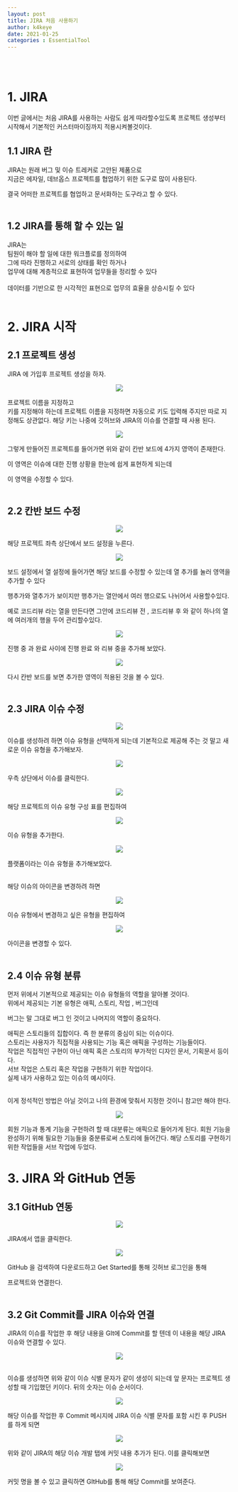 ```yaml
---
layout: post
title: JIRA 처음 사용하기
author: k4keye
date: 2021-01-25
categories : EssentialTool
---
```

<br/>
<br/>

# 1. JIRA
이번 글에서는 처음 JIRA를 사용하는 사람도 쉽게 따라할수있도록
프로젝트 생성부터 시작해서 기본적인 커스터마이징까지 적용시켜볼것이다.

## **1.1 JIRA 란**<br/>
JIRA는 원래 버그 및 이슈 트레커로 고안된 제품으로<br/>
지금은 에자일, 데브옵스 프로젝트를 협업하기 위한 도구로 많이 사용된다.<br/>

결국 어떠한 프로젝트를 협업하고 문서화하는 도구라고 할 수 있다.
<br/><br/>

## **1.2 JIRA를 통해 할 수 있는 일**<br/>

JIRA는<br/>
팀원이 해야 할 일에 대한 워크플로를 정의하여<br/>
그에 따라 진행하고 서로의 상태를 확인 하거나<br/>
업무에 대해 계층적으로 표현하여 업무들을 정리할 수 있다<br/>
<br/>
데이터를 기반으로 한 시각적인 표현으로 업무의 효율을 상승시킬 수 있다<br/><br/>

# 2. JIRA 시작
## **2.1 프로젝트 생성**<br/>

JIRA 에 가입후 프로젝트 생성을 하자.
<p align="center">
    <img src="https://github.com/k4keye/k4keye.github.io/blob/master/images/JIRA/1.png?raw=true"/>
</p>


프로젝트 이름을 지정하고<br/>
키를 지정해야 하는데 프로젝트 이름을 지정하면 자동으로 키도 입력해 주지만
따로 지정해도 상관없다. 해당 키는 나중에 깃허브와 JIRA의 이슈를 연결할 때 사용 된다.<br/>

<p align="center">
    <img src="https://github.com/k4keye/k4keye.github.io/blob/master/images/JIRA/2.png?raw=true"/>
</p>

그렇게 만들어진 프로젝트를 들어가면 위와 같이 칸반 보드에 4가지 영역이 존재한다.<br/>

이 영역은 이슈에 대한 진행 상황을 한눈에 쉽게 표현하게 되는데

이 영역을 수정할 수 있다.<br/><br/>


## **2.2 칸반 보드 수정**<br/>
<p align="center">
    <img src="https://github.com/k4keye/k4keye.github.io/blob/master/images/JIRA/3.png?raw=true"/>
</p>

해당 프로젝트 좌측 상단에서 보드 설정을 누른다.

<p align="center">
    <img src="https://github.com/k4keye/k4keye.github.io/blob/master/images/JIRA/4.png?raw=true"/>
</p>

보드 설정에서 열 설정에 들어가면 해당 보드를 수정할 수 있는데
열 추가를 눌러 영역을 추가할 수 있다<br/>

행추가와 열추가가 보이지만
행추가는 열안에서 여러 행으로도 나뉘어서 사용할수있다.<br/>

예로 코드리뷰 라는 열을 만든다면
그안에 코드리뷰 전 , 코드리뷰 후 와 같이 하나의 열에 여러개의 행을 두어 관리할수있다.<br/>


<p align="center">
    <img src="https://github.com/k4keye/k4keye.github.io/blob/master/images/JIRA/5.png?raw=true"/>
</p>

진행 중 과 완료 사이에
진행 완료 와 리뷰 중을 추가해 보았다.<br/>

<p align="center">
    <img src="https://github.com/k4keye/k4keye.github.io/blob/master/images/JIRA/6.png?raw=true"/>
</p>

다시 칸반 보드를 보면 추가한 영역이 적용된 것을 볼 수 있다.
<br/><br/>

## **2.3 JIRA 이슈 수정**<br/>

<p align="center">
    <img src="https://github.com/k4keye/k4keye.github.io/blob/master/images/JIRA/7.png?raw=true"/>
</p>


이슈를 생성하려 하면 이슈 유형을 선택하게 되는데
기본적으로 제공해 주는 것 말고 새로운 이슈 유형을 추가해보자.

<p align="center">
    <img src="https://github.com/k4keye/k4keye.github.io/blob/master/images/JIRA/8.png?raw=true"/>
</p>

우측 상단에서 이슈를 클릭한다.

<p align="center">
    <img src="https://github.com/k4keye/k4keye.github.io/blob/master/images/JIRA/9.png?raw=true"/>
</p>

해당 프로젝트의 이슈 유형 구성 표를 편집하여
<p align="center">
    <img src="https://github.com/k4keye/k4keye.github.io/blob/master/images/JIRA/10.png?raw=true"/>
</p>

이슈 유형을 추가한다.


<p align="center">
    <img src="https://github.com/k4keye/k4keye.github.io/blob/master/images/JIRA/11.png?raw=true"/>
</p>  
플랫폼이라는 이슈 유형을 추가해보았다.<br/><br/>

해당 이슈의 아이콘을 변경하려 하면

<p align="center">
    <img src="https://github.com/k4keye/k4keye.github.io/blob/master/images/JIRA/12.png?raw=true"/>
</p>
이슈 유형에서 변경하고 싶은 유형을 편집하여

<p align="center">
    <img src="https://github.com/k4keye/k4keye.github.io/blob/master/images/JIRA/13.png?raw=true"/>
</p>
아이콘을 변경할 수 있다.<br/><br/>

## **2.4 이슈 유형 분류**<br/>

먼저 위에서 기본적으로 제공되는 이슈 유형들의 역할을 알아볼 것이다.<br/>
위에서 제공되는 기본 유형은
애픽, 스토리, 작업 , 버그인데<br/>

버그는 말 그대로 버그 인 것이고
나머지의 역할이 중요하다.<br/>

애픽은 스토리들의 집합이다. 즉 한 분류의 중심이 되는 이슈이다.<br/>
스토리는 사용자가 직접적을 사용되는 기능 혹은 애픽을 구성하는 기능들이다.<br/>
작업은 직접적인 구현이 아닌 애픽 혹은 스토리의 부가적인 디자인 문서, 기획문서 등이다.<br/>
서브 작업은 스토리 혹은 작업을 구현하기 위한 작업이다.<br/>
실제 내가 사용하고 있는 이슈의 예시이다.<br/><br/>

이게 정석적인 방법은 아닐 것이고 나의 환경에 맞춰서 지정한 것이니 참고만 해야 한다.<br/>

<p align="center">
    <img src="https://github.com/k4keye/k4keye.github.io/blob/master/images/JIRA/14.png?raw=true"/>
</p>

회원 기능과 통계 기능을 구현하려 할 때
대분류는 애픽으로 들어가게 된다.
회원 기능을 완성하기 위해 필요한 기능들을
중분류로써 스토리에 들어간다.
해당 스토리를 구현하기 위한 작업들을 서브 작업에 두었다.


# 3. JIRA 와 GitHub 연동
## **3.1 GitHub 연동**<br/>

<p align="center">
    <img src="https://github.com/k4keye/k4keye.github.io/blob/master/images/JIRA/15.png?raw=true"/>
</p>
JIRA에서 앱을 클릭한다.

<p align="center">
    <img src="https://github.com/k4keye/k4keye.github.io/blob/master/images/JIRA/16.png?raw=true"/>
</p>

GitHub 을 검색하여 다운로드하고 Get Started를 통해 깃허브 로그인을 통해

프로젝트와 연결한다.<br/><br/>

## **3.2 Git Commit를 JIRA 이슈와 연결**<br/>

JIRA의 이슈를 작업한 후 해당 내용을 GIt에 Commit를 할 텐데
이 내용을 해당 JIRA 이슈와 연결할 수 있다.
<p align="center">
    <img src="https://github.com/k4keye/k4keye.github.io/blob/master/images/JIRA/17.png?raw=true"/>
    </p>
<br/>
이슈를 생성하면 위와 같이
이슈 식별 문자가 같이 생성이 되는데
앞 문자는 프로젝트 생성할 때 기입했던 키이다.
뒤의 숫자는 이슈 순서이다.

<p align="center">
    <img src="https://github.com/k4keye/k4keye.github.io/blob/master/images/JIRA/18.png?raw=true"/>
</p>
해당 이슈를 작업한 후 Commit 메시지에 JIRA 이슈 식별 문자를 포함 시킨 후 PUSH를 하게 되면

<p align="center">
    <img src="https://github.com/k4keye/k4keye.github.io/blob/master/images/JIRA/19.png?raw=true"/>
</p>
위와 같이 JIRA의 해당 이슈 개발 탭에 커밋 내용 추가가 된다.
이를 클릭해보면
<p align="center">
    <img src="https://github.com/k4keye/k4keye.github.io/blob/master/images/JIRA/12.png?raw=true"/>
</p>
커밋 명을 볼 수 있고 클릭하면 GItHub를 통해 해당 Commit를 보여준다.